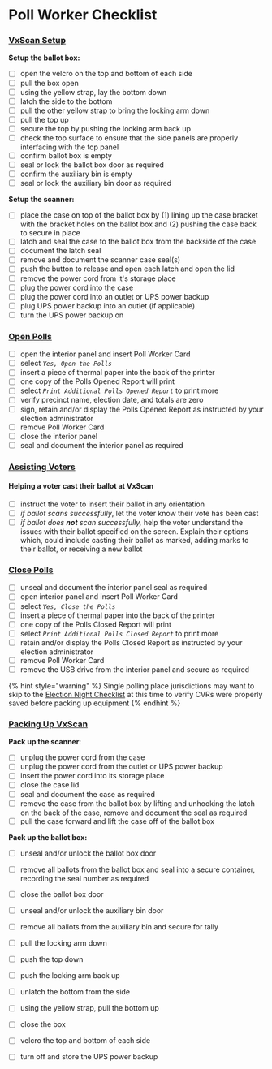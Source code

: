 # Poll Worker Checklist

### [VxScan Setup](checklist.md#vxscan-setup)

**Setup the ballot box:**

* [ ] open the velcro on the top and bottom of each side
* [ ] pull the box open
* [ ] using the yellow strap, lay the bottom down
* [ ] latch the side to the bottom
* [ ] pull the other yellow strap to bring the locking arm down
* [ ] pull the top up
* [ ] secure the top by pushing the locking arm back up
* [ ] check the top surface to ensure that the side panels are properly interfacing with the top panel
* [ ] confirm ballot box is empty
* [ ] seal or lock the ballot box door as required
* [ ] confirm the auxiliary bin is empty
* [ ] seal or lock the auxiliary bin door as required

**Setup the scanner:**

* [ ] place the case on top of the ballot box by (1) lining up the case bracket with the bracket holes on the ballot box and (2) pushing the case back to secure in place
* [ ] latch and seal the case to the ballot box from the backside of the case
* [ ] document the latch seal
* [ ] remove and document the scanner case seal(s)
* [ ] push the button to release and open each latch and open the lid
* [ ] remove the power cord from it's storage place
* [ ] plug the power cord into the case
* [ ] plug the power cord into an outlet or UPS power backup
* [ ] plug UPS power backup into an outlet (if applicable)
* [ ] turn the UPS power backup on

### [Open Polls](../election-day-guides/opening-polls.md)

* [ ] open the interior panel and insert Poll Worker Card
* [ ] select _`Yes, Open the Polls`_
* [ ] insert a piece of thermal paper into the back of the printer
* [ ] one copy of the Polls Opened Report will print
* [ ] select _`Print Additional Polls Opened Report`_ to print more
* [ ] verify precinct name, election date, and totals are zero
* [ ] sign, retain and/or display the Polls Opened Report as instructed by your election administrator
* [ ] remove Poll Worker Card
* [ ] close the interior panel
* [ ] seal and document the interior panel as required

### [Assisting Voters](checklist.md#assisting-voters)

#### **Helping a voter cast their ballot at VxScan**

* [ ] instruct the voter to insert their ballot in any orientation
* [ ] _if ballot scans successfully_, let the voter know their vote has been cast
* [ ] _if ballot does **not** scan successfully,_ help the voter understand the issues with their ballot specified on the screen. Explain their options which, could include casting their ballot as marked, adding marks to their ballot, or receiving a new ballot

###

### [Close Polls](checklist.md#close-polls)

* [ ] unseal and document the interior panel seal as required
* [ ] open interior panel and insert Poll Worker Card
* [ ] select _`Yes, Close the Polls`_
* [ ] insert a piece of thermal paper into the back of the printer
* [ ] one copy of the Polls Closed Report will print
* [ ] select _`Print Additional Polls Closed Report`_ to print more
* [ ] retain and/or display the Polls Closed Report as instructed by your election administrator
* [ ] remove Poll Worker Card
* [ ] remove the USB drive from the interior panel and secure as required

{% hint style="warning" %}
Single polling place jurisdictions may want to skip to the [Election Night Checklist](election-night-checklist.md) at this time to verify CVRs were properly saved before packing up equipment
{% endhint %}

### [Packing Up VxScan](checklist.md#packing-up-vxscan)

**Pack up the scanner**:

* [ ] unplug the power cord from the case
* [ ] unplug the power cord from the outlet or UPS power backup
* [ ] insert the power cord into its storage place
* [ ] close the case lid
* [ ] seal and document the case as required
* [ ] remove the case from the ballot box by lifting and unhooking the latch on the back of the case, remove and document the seal as required
* [ ] pull the case forward and lift the case off of the ballot box

**Pack up the ballot box:**

* [ ] unseal and/or unlock the ballot box door
* [ ] remove all ballots from the ballot box and seal into a secure container, recording the seal number as required
* [ ] close the ballot box door
* [ ] unseal and/or unlock the auxiliary bin door
* [ ] remove all ballots from the auxiliary bin and secure for tally
* [ ] pull the locking arm down
* [ ] push the top down
* [ ] push the locking arm back up
* [ ] unlatch the bottom from the side
* [ ] using the yellow strap, pull the bottom up
* [ ] close the box
* [ ] velcro the top and bottom of each side
* [ ] turn off and store the UPS power backup

